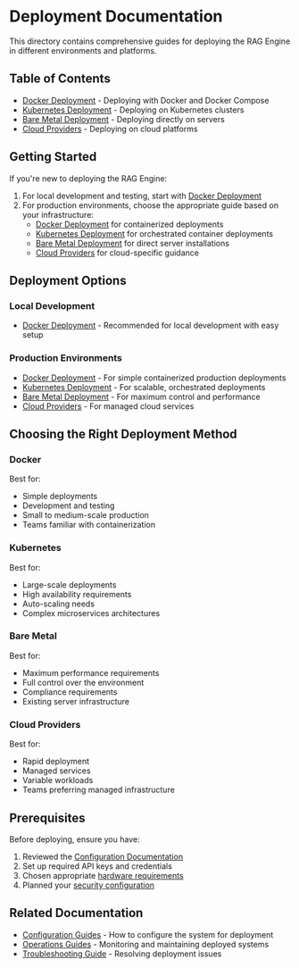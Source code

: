 # Deployment Documentation

This directory contains comprehensive guides for deploying the RAG Engine in different environments and platforms.

## Table of Contents

- [Docker Deployment](./docker.md) - Deploying with Docker and Docker Compose
- [Kubernetes Deployment](./kubernetes.md) - Deploying on Kubernetes clusters
- [Bare Metal Deployment](./bare-metal.md) - Deploying directly on servers
- [Cloud Providers](./cloud-providers.md) - Deploying on cloud platforms

## Getting Started

If you're new to deploying the RAG Engine:

1. For local development and testing, start with [Docker Deployment](./docker.md)
2. For production environments, choose the appropriate guide based on your infrastructure:
   - [Docker Deployment](./docker.md) for containerized deployments
   - [Kubernetes Deployment](./kubernetes.md) for orchestrated container deployments
   - [Bare Metal Deployment](./bare-metal.md) for direct server installations
   - [Cloud Providers](./cloud-providers.md) for cloud-specific guidance

## Deployment Options

### Local Development
- [Docker Deployment](./docker.md) - Recommended for local development with easy setup

### Production Environments
- [Docker Deployment](./docker.md) - For simple containerized production deployments
- [Kubernetes Deployment](./kubernetes.md) - For scalable, orchestrated deployments
- [Bare Metal Deployment](./bare-metal.md) - For maximum control and performance
- [Cloud Providers](./cloud-providers.md) - For managed cloud services

## Choosing the Right Deployment Method

### Docker
Best for:
- Simple deployments
- Development and testing
- Small to medium-scale production
- Teams familiar with containerization

### Kubernetes
Best for:
- Large-scale deployments
- High availability requirements
- Auto-scaling needs
- Complex microservices architectures

### Bare Metal
Best for:
- Maximum performance requirements
- Full control over the environment
- Compliance requirements
- Existing server infrastructure

### Cloud Providers
Best for:
- Rapid deployment
- Managed services
- Variable workloads
- Teams preferring managed infrastructure

## Prerequisites

Before deploying, ensure you have:
1. Reviewed the [Configuration Documentation](../configuration/)
2. Set up required API keys and credentials
3. Chosen appropriate [hardware requirements](./system-requirements.md)
4. Planned your [security configuration](../configuration/security.md)

## Related Documentation

- [Configuration Guides](../configuration/) - How to configure the system for deployment
- [Operations Guides](../operations/) - Monitoring and maintaining deployed systems
- [Troubleshooting Guide](../operations/troubleshooting.md) - Resolving deployment issues